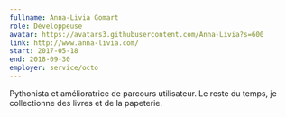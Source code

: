```yaml
---
fullname: Anna-Livia Gomart
role: Développeuse
avatar: https://avatars3.githubusercontent.com/Anna-Livia?s=600
link: http://www.anna-livia.com/
start: 2017-05-18
end: 2018-09-30
employer: service/octo
---
```


Pythonista et amélioratrice de parcours utilisateur. Le reste du temps, je collectionne des livres et de la papeterie.
